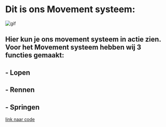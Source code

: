 # Dit is ons Movement systeem:

![gif](Media/SLASH%20(Game%20Project)%20-%20Menu%20Screen%20SLASH%20-%20Windows,%20Mac,%20Linux%20-%20Unity%202022.3.54f1%20_DX11_%202025-03-06%2013-57-10.gif)

## Hier kun je ons movement systeem in actie zien. Voor het Movement systeem hebben wij 3 functies gemaakt:

## - Lopen

## - Rennen

## - Springen

[link naar code](/SLASHGameProject/Assets/Scripts/Player/Movement/Player%20Movement.cs)